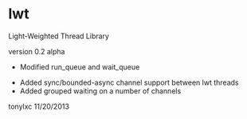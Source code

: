 lwt
===

Light-Weighted Thread Library

version 0.2 alpha

* Modified run_queue and wait_queue
+ Added sync/bounded-async channel support between lwt threads
+ Added grouped waiting on a number of channels

tonylxc
11/20/2013


